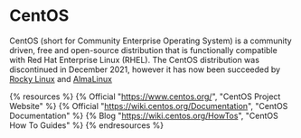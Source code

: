 # CentOS

CentOS (short for Community Enterprise Operating System) is a community driven, free and open-source distribution that is functionally compatible with Red Hat Enterprise Linux (RHEL). The CentOS distribution was discontinued in December 2021, however it has now been succeeded by [Rocky Linux](https://rockylinux.org/) and [AlmaLinux](https://almalinux.org/)

{% resources %}
  {% Official "https://www.centos.org/", "CentOS Project Website" %}
  {% Official "https://wiki.centos.org/Documentation", "CentOS Documentation" %}
  {% Blog "https://wiki.centos.org/HowTos", "CentOS How To Guides" %}
{% endresources %}
